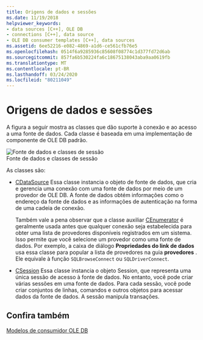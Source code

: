 ```yaml
---
title: Origens de dados e sessões
ms.date: 11/19/2018
helpviewer_keywords:
- data sources [C++], OLE DB
- connections [C++], data source
- OLE DB consumer templates [C++], data sources
ms.assetid: 6ee52216-e082-4869-a1d6-ce561cfb76e5
ms.openlocfilehash: 0514f6a9285936c85608f08774c1d377fd72d6ab
ms.sourcegitcommit: 857fa6b530224fa6c18675138043aba9aa0619fb
ms.translationtype: MT
ms.contentlocale: pt-BR
ms.lasthandoff: 03/24/2020
ms.locfileid: "80211049"
---
```

# <a name="data-sources-and-sessions"></a>Origens de dados e sessões

A figura a seguir mostra as classes que dão suporte à conexão e ao acesso a uma fonte de dados. Cada classe é baseada em uma implementação de componente de OLE DB padrão.

![Fonte de dados e classes de sessão](../../data/oledb/media/vcdatasourcesessionclasses.gif "Fonte de dados e classes de sessão") <br/>
Fonte de dados e classes de sessão

As classes são:

- [CDataSource](../../data/oledb/cdatasource-class.md) Essa classe instancia o objeto de fonte de dados, que cria e gerencia uma conexão com uma fonte de dados por meio de um provedor de OLE DB. A fonte de dados obtém informações como o endereço da fonte de dados e as informações de autenticação na forma de uma cadeia de conexão.

   Também vale a pena observar que a classe auxiliar [CEnumerator](../../data/oledb/cenumerator-class.md) é geralmente usada antes que qualquer conexão seja estabelecida para obter uma lista de provedores disponíveis registrados em um sistema. Isso permite que você selecione um provedor como uma fonte de dados. Por exemplo, a caixa de diálogo **Propriedades do link de dados** usa essa classe para popular a lista de provedores na guia **provedores** . Ele equivale à função `SQLBrowseConnect` ou `SQLDriverConnect`.

- [CSession](../../data/oledb/csession-class.md) Essa classe instancia o objeto Session, que representa uma única sessão de acesso à fonte de dados. No entanto, você pode criar várias sessões em uma fonte de dados. Para cada sessão, você pode criar conjuntos de linhas, comandos e outros objetos para acessar dados da fonte de dados. A sessão manipula transações.

## <a name="see-also"></a>Confira também

[Modelos de consumidor OLE DB](../../data/oledb/ole-db-consumer-templates-cpp.md)
